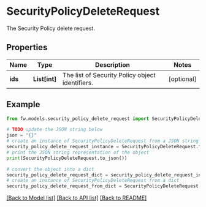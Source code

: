 # SecurityPolicyDeleteRequest

The Security Policy delete request.

## Properties

Name | Type | Description | Notes
------------ | ------------- | ------------- | -------------
**ids** | **List[int]** | The list of Security Policy object identifiers. | [optional] 

## Example

```python
from fw.models.security_policy_delete_request import SecurityPolicyDeleteRequest

# TODO update the JSON string below
json = "{}"
# create an instance of SecurityPolicyDeleteRequest from a JSON string
security_policy_delete_request_instance = SecurityPolicyDeleteRequest.from_json(json)
# print the JSON string representation of the object
print(SecurityPolicyDeleteRequest.to_json())

# convert the object into a dict
security_policy_delete_request_dict = security_policy_delete_request_instance.to_dict()
# create an instance of SecurityPolicyDeleteRequest from a dict
security_policy_delete_request_from_dict = SecurityPolicyDeleteRequest.from_dict(security_policy_delete_request_dict)
```
[[Back to Model list]](../README.md#documentation-for-models) [[Back to API list]](../README.md#documentation-for-api-endpoints) [[Back to README]](../README.md)


